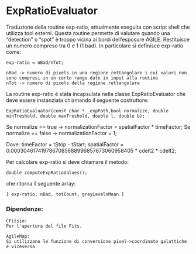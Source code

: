 # ExpRatioEvaluator

Traduzione della routine exp-ratio, attualmente eseguita con script shell che utilizza tool esterni.
Questa routine permette di valutare quando una “detection” o “spot” è troppo vicina ai bordi dell’esposure AGILE.
Restituisce un numero compreso tra 0 e 1 (1 bad).
In particolare si definisce exp-ratio come:

	exp-ratio = nBad/nTot; 
	
	nBad -> numero di pixels in una regione rettangolare i cui valori non sono compresi in un certo range dato in input alla routine
	nTot -> numero di pixels della regione rettangolare

La routine exp-ratio è stata incapsulata nella classe ExpRatioEvaluator che deve essere instanziata chiamando il seguente costruttore:
	
	ExpRatioEvaluator(const char * _expPath,bool normalize, double minTreshold, double maxTreshold, double l, double b);

Se normalize == true		->		normalizationFactor = spatialFactor * timeFactor;
Se normalize == false		->		normalizationFactor = 1;

Dove:
	timeFactor = tStop - tStart;
	spatialFactor = 0.0003046174197867085688996857673060958405 * cdelt2 * cdelt2;
	

Per calcolare exp-ratio si deve chiamare il metodo: 

	double computeExpRatioValues();

che ritorna il seguente array:

	[ exp-ratio, nBad, totCount, greyLevelsMean ]


### Dipendenze:

	CFitsio: 
	Per l'apertura del file Fits. 

	AgileMap:
	Si utilizzano le funzione di conversione pixel->coordinate galattiche e viceversa
	

